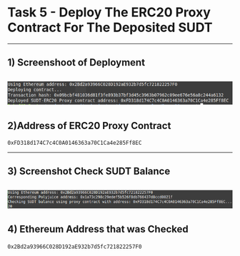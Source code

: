 # Task 5 - Deploy The ERC20 Proxy Contract For The Deposited SUDT
---
## 1) Screenshoot of Deployment
![](./erc20.png)
---
## 2)Address of ERC20 Proxy Contract
```
0xFD318d174C7c4C0A0146363a70C1Ca4e285Ff8EC
```
---
## 3) Screenshot Check SUDT Balance
![](./checkbal.png)
---
## 4) Ethereum Address that was Checked
```
0x2Bd2a93966C028D192aE932b7d5fc721822257F0
```
